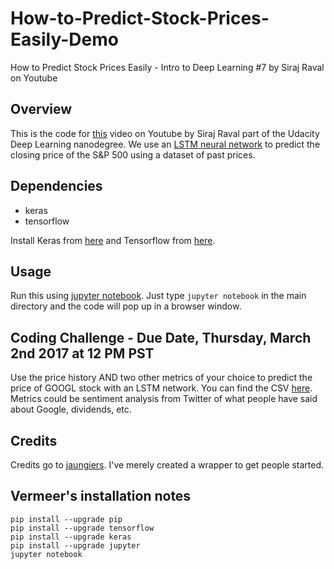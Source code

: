 # How-to-Predict-Stock-Prices-Easily-Demo
How to Predict Stock Prices Easily - Intro to Deep Learning #7 by Siraj Raval on Youtube

## Overview

This is the code for [this](https://youtu.be/ftMq5ps503w) video on Youtube by Siraj Raval part of the Udacity Deep Learning nanodegree. We use an [LSTM neural network](http://colah.github.io/posts/2015-08-Understanding-LSTMs/) to predict the closing price of the S&P 500 using a dataset of past prices.

## Dependencies

* keras
* tensorflow

Install Keras from [here](https://keras.io/) and Tensorflow from [here](https://www.tensorflow.org/versions/r0.12/get_started/os_setup). 

## Usage

Run this using [jupyter notebook](http://jupyter.readthedocs.io/en/latest/install.html). Just type `jupyter notebook` in the main directory and the code will pop up in a browser window. 

## Coding Challenge - Due Date, Thursday, March 2nd 2017 at 12 PM PST

Use the price history AND two other metrics of your choice to predict the price of GOOGL stock with an LSTM network. You can find the CSV [here](https://www.google.com/finance/historical?q=NASDAQ%3AGOOGL&ei=Xu6wWKnDAcS1jAGX6a-ACg). Metrics could be sentiment analysis from Twitter of what people have said about Google, dividends, etc. 

## Credits

Credits go to [jaungiers](https://github.com/jaungiers/LSTM-Neural-Network-for-Time-Series-Prediction). I've merely created a wrapper to get people started.

## Vermeer's installation notes

```
pip install --upgrade pip
pip install --upgrade tensorflow
pip install --upgrade keras
pip install --upgrade jupyter
jupyter notebook
```
